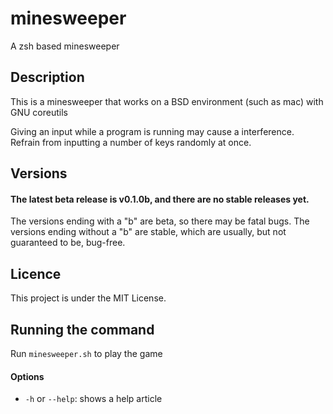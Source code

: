 # minesweeper
A zsh based minesweeper

## Description
This is a minesweeper that works on a BSD environment (such as mac) with GNU coreutils

Giving an input while a program is running may cause a interference.
Refrain from inputting a number of keys randomly at once.

## Versions
#### The latest beta release is v0.1.0b, and there are no stable releases yet.
The versions ending with a "b" are beta, so there may be fatal bugs.
The versions ending without a "b" are stable, which are usually, but not guaranteed to be, bug-free.

## Licence
This project is under the MIT License.

## Running the command
Run `minesweeper.sh` to play the game
#### Options
* `-h` or `--help`: shows a help article
